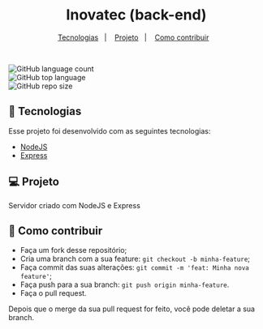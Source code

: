 <h1 align="center">
   Inovatec (back-end)
</h1>


   
<p align="center">
  <a href="#-tecnologias">Tecnologias</a>&nbsp;&nbsp;&nbsp;|&nbsp;&nbsp;&nbsp;
  <a href="#-projeto">Projeto</a>&nbsp;&nbsp;&nbsp;|&nbsp;&nbsp;&nbsp;
  <a href="#-como-contribuir">Como contribuir</a>&nbsp;&nbsp;&nbsp;
</p>

<br>

![GitHub language count](https://img.shields.io/github/languages/count/danielbgc/inovatec-back-end)
<br>
![GitHub top language](https://img.shields.io/github/languages/top/danielbgc/inovatec-back-end)
<br>
![GitHub repo size](https://img.shields.io/github/repo-size/danielbgc/inovatec-back-end)
<br>

## 🚀 Tecnologias

Esse projeto foi desenvolvido com as seguintes tecnologias:

- [NodeJS](https://nodejs.org/)
- [Express](https://expressjs.com/pt-br/)


## 💻 Projeto

Servidor criado com NodeJS e Express


## 🤔 Como contribuir

- Faça um fork desse repositório;
- Cria uma branch com a sua feature: `git checkout -b minha-feature`;
- Faça commit das suas alterações: `git commit -m 'feat: Minha nova feature'`;
- Faça push para a sua branch: `git push origin minha-feature`.
- Faça o pull request.

Depois que o merge da sua pull request for feito, você pode deletar a sua branch.

